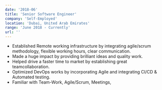 ```yaml
---
date: '2018-06'
title: 'Senior Software Engineer'
company: 'Self-Employed'
location: 'Dubai, United Arab Emirates'
range: 'June 2018 - Currently'
url: ''
---
```


- Established Remote working infrastructure by integrating agile/scrum methodology, flexible working hours, clear communication.
- Made a huge impact by providing brilliant ideas and quality work.
- Helped drive a faster time to market by establishing great teamcollaboration.
- Optimized DevOps works by incorporating Agile and integrating CI/CD & Automated testing.
- Familiar with Team-Work, Agile/Scrum, Meetings,
